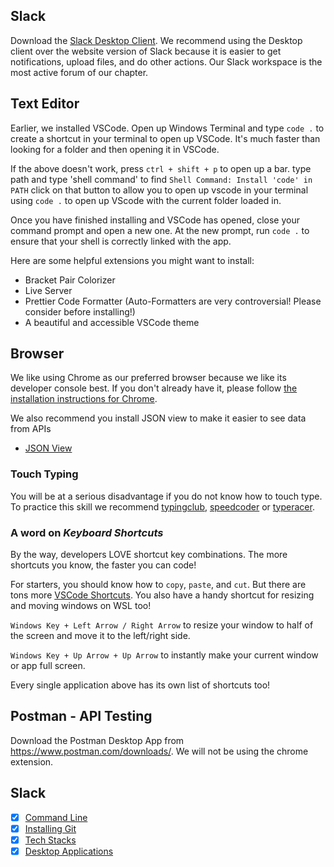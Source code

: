 ## Slack

Download the [Slack Desktop Client](https://slack.com/downloads/windows). We recommend using the Desktop client over the website version of Slack because it is easier to get notifications, upload files, and do other actions. Our Slack workspace is the most active forum of our chapter. 

## Text Editor
Earlier, we installed VSCode. Open up Windows Terminal and type `code .` to create a shortcut in your terminal to open up VSCode. It's much faster than looking for a folder and then opening it in VSCode.

If the above doesn't work, press `ctrl + shift + p` to open up a bar. type path and type 'shell command' to find `Shell Command: Install 'code' in PATH` click on that button to allow you to open up vscode in your terminal using `code .` to open up VScode with the current folder loaded in.

Once you have finished installing and VSCode has opened, close your command prompt and open a new one. At the new prompt, run `code .` to ensure that your shell is correctly linked with the app.

Here are some helpful extensions you might want to install:
- Bracket Pair Colorizer
- Live Server
- Prettier Code Formatter (Auto-Formatters are very controversial! Please consider before installing!)
- A beautiful and accessible VSCode theme


## Browser
We like using Chrome as our preferred browser because we like its developer console best. If you don't already have it, please follow [the installation instructions for Chrome](https://support.google.com/chrome/answer/95346?hl=en).

We also recommend you install JSON view to make it easier to see data from APIs

* [JSON View](https://chrome.google.com/webstore/detail/jsonview/chklaanhfefbnpoihckbnefhakgolnmc)

### Touch Typing
You will be at a serious disadvantage if you do not know how to touch type. To practice this skill we recommend [typingclub](http://typingclub.com), [speedcoder](http://www.speedcoder.net/) or [typeracer](http://play.typeracer.com/).

### A word on *Keyboard Shortcuts*

By the way, developers LOVE shortcut key combinations. The more shortcuts you know, the faster you can code!

For starters, you should know how to `copy`, `paste`, and `cut`. But there are tons more [VSCode Shortcuts](https://code.visualstudio.com/shortcuts/keyboard-shortcuts-windows.pdf). You also have a handy shortcut for resizing and moving windows on WSL too!

`Windows Key + Left Arrow / Right Arrow` to resize your window to half of the screen and move it to the left/right side. 

`Windows Key + Up Arrow + Up Arrow` to instantly make your current window or app full screen.

Every single application above has its own list of shortcuts too!

## Postman - API Testing

Download the Postman Desktop App from https://www.postman.com/downloads/. We will not be using the chrome extension.

## Slack

* [x] [Command Line](command-line-setup.md)
* [x] [Installing Git](git-installation.md)
* [x] [Tech Stacks](web-technologies.md)
* [x] [Desktop Applications](desktop-applications.md)